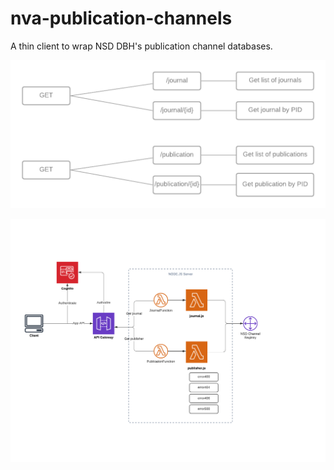 # nva-publication-channels

A thin client to wrap NSD DBH's publication channel databases. 

![Flow](docs/NVA-Publication-channels-flow.png)

![Structure](docs/nva-publication-channels.png)